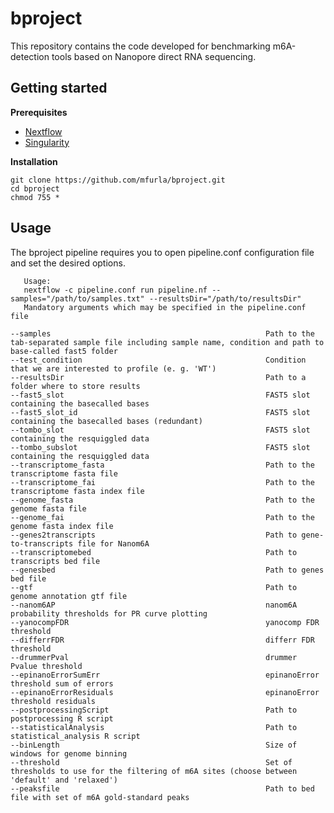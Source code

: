 # bproject

This repository contains the code developed for benchmarking m6A-detection tools based on Nanopore direct RNA sequencing.

## Getting started

**Prerequisites**

* [Nextflow](https://nf-co.re/usage/installation)
* [Singularity](https://sylabs.io/guides/3.0/user-guide/installation.html)                                                                                  
                                                                                   
**Installation**

```
git clone https://github.com/mfurla/bproject.git
cd bproject
chmod 755 *
```

## Usage

The bproject pipeline requires you to open pipeline.conf configuration file and set the desired options.
```
   Usage:
   nextflow -c pipeline.conf run pipeline.nf --samples="/path/to/samples.txt" --resultsDir="/path/to/resultsDir" 
   Mandatory arguments which may be specified in the pipeline.conf file

--samples                                                Path to the tab-separated sample file including sample name, condition and path to base-called fast5 folder
--test_condition                                         Condition that we are interested to profile (e. g. 'WT')
--resultsDir                                             Path to a folder where to store results
--fast5_slot                                             FAST5 slot containing the basecalled bases
--fast5_slot_id                                          FAST5 slot containing the basecalled bases (redundant)
--tombo_slot                                             FAST5 slot containing the resquiggled data
--tombo_subslot                                          FAST5 slot containing the resquiggled data
--transcriptome_fasta                                    Path to the transcriptome fasta file
--transcriptome_fai                                      Path to the transcriptome fasta index file
--genome_fasta                                           Path to the genome fasta file
--genome_fai                                             Path to the genome fasta index file
--genes2transcripts                                      Path to gene-to-transcripts file for Nanom6A
--transcriptomebed                                       Path to transcripts bed file
--genesbed                                               Path to genes bed file
--gtf                                                    Path to genome annotation gtf file
--nanom6AP                                               nanom6A probability thresholds for PR curve plotting
--yanocompFDR                                            yanocomp FDR threshold
--differrFDR                                             differr FDR threshold
--drummerPval                                            drummer Pvalue threshold
--epinanoErrorSumErr                                     epinanoError threshold sum of errors
--epinanoErrorResiduals                                  epinanoError threshold residuals
--postprocessingScript                                   Path to postprocessing R script
--statisticalAnalysis                                    Path to statistical_analysis R script
--binLength                                              Size of windows for genome binning
--threshold                                              Set of thresholds to use for the filtering of m6A sites (choose between 'default' and 'relaxed') 
--peaksfile                                              Path to bed file with set of m6A gold-standard peaks
```
